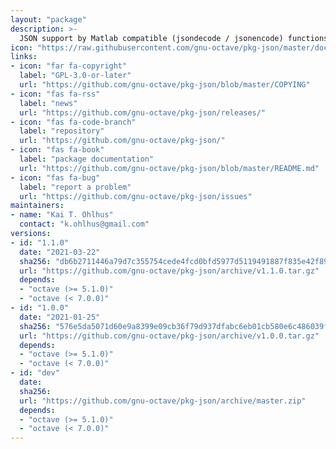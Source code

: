 ```yaml
---
layout: "package"
description: >-
  JSON support by Matlab compatible (jsondecode / jsonencode) functions.
icon: "https://raw.githubusercontent.com/gnu-octave/pkg-json/master/doc/JSON.png"
links:
- icon: "far fa-copyright"
  label: "GPL-3.0-or-later"
  url: "https://github.com/gnu-octave/pkg-json/blob/master/COPYING"
- icon: "fas fa-rss"
  label: "news"
  url: "https://github.com/gnu-octave/pkg-json/releases/"
- icon: "fas fa-code-branch"
  label: "repository"
  url: "https://github.com/gnu-octave/pkg-json/"
- icon: "fas fa-book"
  label: "package documentation"
  url: "https://github.com/gnu-octave/pkg-json/blob/master/README.md"
- icon: "fas fa-bug"
  label: "report a problem"
  url: "https://github.com/gnu-octave/pkg-json/issues"
maintainers:
- name: "Kai T. Ohlhus"
  contact: "k.ohlhus@gmail.com"
versions:
- id: "1.1.0"
  date: "2021-03-22"
  sha256: "db6b2711446a79d7c355754cede4fcd0bfd5977d5119491887f835e42f8967a7"
  url: "https://github.com/gnu-octave/pkg-json/archive/v1.1.0.tar.gz"
  depends:
  - "octave (>= 5.1.0)"
  - "octave (< 7.0.0)"
- id: "1.0.0"
  date: "2021-01-25"
  sha256: "576e5da5071d60e9a8399e09cb36f79d937dfabc6eb01cb580e6c486039feb65"
  url: "https://github.com/gnu-octave/pkg-json/archive/v1.0.0.tar.gz"
  depends:
  - "octave (>= 5.1.0)"
  - "octave (< 7.0.0)"
- id: "dev"
  date:
  sha256:
  url: "https://github.com/gnu-octave/pkg-json/archive/master.zip"
  depends:
  - "octave (>= 5.1.0)"
  - "octave (< 7.0.0)"
---
```

